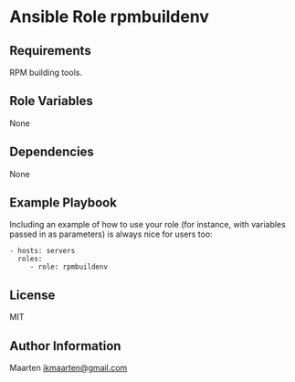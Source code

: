 Ansible Role rpmbuildenv
========================

Requirements
------------

RPM building tools.

Role Variables
--------------

None

Dependencies
------------

None

Example Playbook
----------------

Including an example of how to use your role (for instance, with variables
passed in as parameters) is always nice for users too:

    - hosts: servers
      roles:
         - role: rpmbuildenv

License
-------

MIT


Author Information
------------------

Maarten <ikmaarten@gmail.com>
